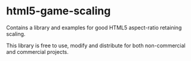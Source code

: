 html5-game-scaling
==================

Contains a library and examples for good HTML5 aspect-ratio retaining scaling.

This library is free to use, modify and distribute for both non-commercial and commercial projects.
